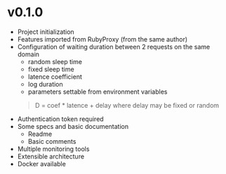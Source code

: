 # v0.1.0
- Project initialization
- Features imported from RubyProxy (from the same author)
- Configuration of waiting duration between 2 requests on the same domain
  - random sleep time
  - fixed sleep time
  - latence coefficient
  - log duration
  - parameters settable from environment variables
  > D = coef * latence + delay
  where delay may be fixed or random
- Authentication token required
- Some specs and basic documentation
  - Readme
  - Basic comments
- Multiple monitoring tools
- Extensible architecture
- Docker available
